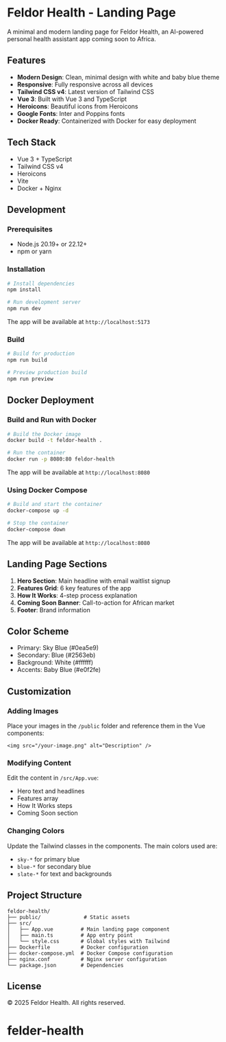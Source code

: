 # Feldor Health - Landing Page

A minimal and modern landing page for Feldor Health, an AI-powered personal health assistant app coming soon to Africa.

## Features

- **Modern Design**: Clean, minimal design with white and baby blue theme
- **Responsive**: Fully responsive across all devices
- **Tailwind CSS v4**: Latest version of Tailwind CSS
- **Vue 3**: Built with Vue 3 and TypeScript
- **Heroicons**: Beautiful icons from Heroicons
- **Google Fonts**: Inter and Poppins fonts
- **Docker Ready**: Containerized with Docker for easy deployment

## Tech Stack

- Vue 3 + TypeScript
- Tailwind CSS v4
- Heroicons
- Vite
- Docker + Nginx

## Development

### Prerequisites

- Node.js 20.19+ or 22.12+
- npm or yarn

### Installation

```bash
# Install dependencies
npm install

# Run development server
npm run dev
```

The app will be available at `http://localhost:5173`

### Build

```bash
# Build for production
npm run build

# Preview production build
npm run preview
```

## Docker Deployment

### Build and Run with Docker

```bash
# Build the Docker image
docker build -t feldor-health .

# Run the container
docker run -p 8080:80 feldor-health
```

The app will be available at `http://localhost:8080`

### Using Docker Compose

```bash
# Build and start the container
docker-compose up -d

# Stop the container
docker-compose down
```

The app will be available at `http://localhost:8080`

## Landing Page Sections

1. **Hero Section**: Main headline with email waitlist signup
2. **Features Grid**: 6 key features of the app
3. **How It Works**: 4-step process explanation
4. **Coming Soon Banner**: Call-to-action for African market
5. **Footer**: Brand information

## Color Scheme

- Primary: Sky Blue (#0ea5e9)
- Secondary: Blue (#2563eb)
- Background: White (#ffffff)
- Accents: Baby Blue (#e0f2fe)

## Customization

### Adding Images

Place your images in the `/public` folder and reference them in the Vue components:

```vue
<img src="/your-image.png" alt="Description" />
```

### Modifying Content

Edit the content in `/src/App.vue`:
- Hero text and headlines
- Features array
- How It Works steps
- Coming Soon section

### Changing Colors

Update the Tailwind classes in the components. The main colors used are:
- `sky-*` for primary blue
- `blue-*` for secondary blue
- `slate-*` for text and backgrounds

## Project Structure

```
feldor-health/
├── public/              # Static assets
├── src/
│   ├── App.vue         # Main landing page component
│   ├── main.ts         # App entry point
│   └── style.css       # Global styles with Tailwind
├── Dockerfile          # Docker configuration
├── docker-compose.yml  # Docker Compose configuration
├── nginx.conf          # Nginx server configuration
└── package.json        # Dependencies
```

## License

© 2025 Feldor Health. All rights reserved.
# felder-health
